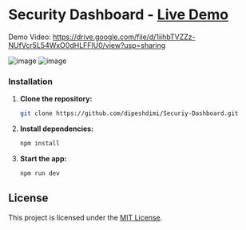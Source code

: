 # Security Dashboard - [Live Demo](https://securiy-dashboard.vercel.app/)

Demo Video: https://drive.google.com/file/d/1iihbTVZZz-NUfVcr5L54WxO0dHLFFlU0/view?usp=sharing

![image](https://github.com/user-attachments/assets/c06abd37-6bfa-4e4e-bb40-84e78c80f6b0)
![image](https://github.com/user-attachments/assets/740151fd-5a86-4bb9-a959-fa763b7ca455)


### Installation

1. **Clone the repository:**

    ```bash
    git clone https://github.com/dipeshdimi/Securiy-Dashboard.git
    ```

2. **Install dependencies:**

    ```bash
    npm install
    ```

3. **Start the app:**

    ```bash
    npm run dev
    ```

## License

This project is licensed under the [MIT License](LICENSE).
